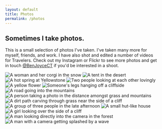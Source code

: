 ```yaml
---
layout: default
title: Photos
permalink: /photos
---
```

<section class="home-page__blurb row">
  <h1 class="home-page__heading">Sometimes I take photos.</h1>
  <p class="home-page__blurb-text">This is a small selection of photos I've taken. I've taken many more for myself, friends, and work. I have also shot and edited a number of videos for Travelers. Check out my <a src="https://www.instagram.com/benjoycect/">Instagram</a> or <a src="https://www.flickr.com/photos/52195854@N00/">Flickr</a> to see more photos and get in touch <a href="https://twitter.com/BenJoyceCT">@BenJoyceCT</a> if you'd be interested in a shoot.</p>
</section>
<article class="post">
  <img src="http://images.benjaminjoyce.com/megwilson.jpg" alt="A woman and her corgi in the snow">
  <img src="http://images.benjaminjoyce.com/tent.jpg" alt="A tent in the desert">
  <img src="http://images.benjaminjoyce.com/spring.jpg" alt="A hot spring at Yellowstone">
  <img src="http://images.benjaminjoyce.com/mattrenee.jpg" alt="Two people looking at each other lovingly">
  <img src="http://images.benjaminjoyce.com/flower.jpg" alt="A yellow flower">
  <img src="http://images.benjaminjoyce.com/feet.jpg" alt="Someone's legs hanging off a cliffside">
  <img src="http://images.benjaminjoyce.com/road.jpg" alt="A road going into the mountains">
  <img src="http://images.benjaminjoyce.com/patt.jpg" alt="A person taking a photo in the distance amongst grass and mountains">
  <img src="http://images.benjaminjoyce.com/path.jpg" alt="A dirt path carving through grass near the side of a cliff">
  <img src="http://images.benjaminjoyce.com/group.jpg" alt="A group of three people in the late afternoon">
  <img src="http://images.benjaminjoyce.com/house.jpg" alt="A small hut-like house">
  <img src="http://images.benjaminjoyce.com/renee.jpg" alt="A girl looking over the side of a cliff">
  <img src="http://images.benjaminjoyce.com/craig.jpg" alt="A man looking directly into the camera in the forest">
  <img src="http://images.benjaminjoyce.com/adam.jpg" alt="A man with a camera getting splashed by a wave">
</article>
